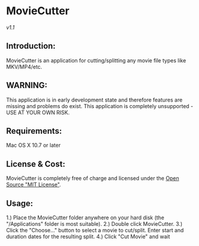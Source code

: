 
# MovieCutter
*v1.1*

## Introduction:
MovieCutter is an application for cutting/splitting any movie file types like MKV/MP4/etc.

## WARNING:
This application is in early development state and therefore features are missing and problems do exist.
This application is completely unsupported - USE AT YOUR OWN RISK.

## Requirements:
Mac OS X 10.7 or later

## License &amp; Cost:
MovieCutter is completely free of charge and licensed under the [Open Source "MIT License"][1].

## Usage:
1.) Place the MovieCutter folder anywhere on your hard disk (the "/Applications" folder is most suitable).
2.) Double click MovieCutter.
3.) Click the "Choose…" button to select a movie to cut/split. Enter start and duration dates for the resulting split.
4.) Click "Cut Movie" and wait

[1]: https://opensource.org/licenses/mit-license.php
